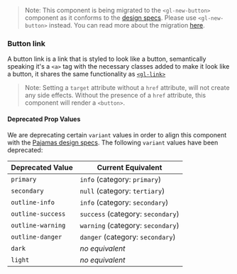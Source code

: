 > Note: This component is being migrated to the `<gl-new-button>` component as it conforms to the [design specs](https://design.gitlab.com/components/button/#text). Please use `<gl-new-button>` instead. You can read more about the migration [here](https://gitlab.com/gitlab-org/gitlab-ui/-/issues/608).

### Button link

A button link is a link that is styled to look like a button, semantically speaking it's a `<a>` tag
with the necessary classes added to make it look like a button, it shares the same functionality as [`<gl-link>`]

> Note: Setting a `target` attribute without a `href` attribute, will not create any side effects. Without the presence of a `href` attribute, this component will render a `<button>`.

[`<gl-link>`]: https://gitlab.com/gitlab-org/gitlab-ui/blob/master/documentation/link.md

#### Deprecated Prop Values

We are deprecating certain `variant` values in order to align this component with the [Pajamas design specs]. The following `variant` values have been deprecated:

| Deprecated Value  | Current Equivalent                |
| ----------------- | --------------------------------- |
| `primary`         | `info` (category: `primary`)      |
| `secondary`       | `null` (category: `tertiary`)     |
| `outline-info`    | `info` (category: `secondary`)    |
| `outline-success` | `success` (category: `secondary`) |
| `outline-warning` | `warning` (category: `secondary`) |
| `outline-danger`  | `danger` (category: `secondary`)  |
| `dark`            | _no equivalent_                   |
| `light`           | _no equivalent_                   |

[pajamas design specs]: https://design.gitlab.com/components/buttons
